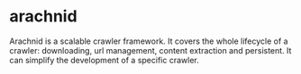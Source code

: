 # arachnid
Arachnid is a scalable crawler framework. It covers the whole lifecycle of a crawler: downloading, url management, content extraction and persistent. It can simplify the development of a specific crawler.
